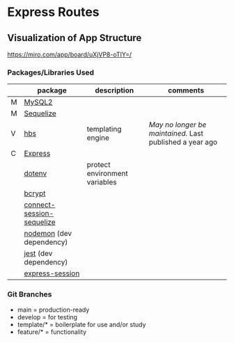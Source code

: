 # Express Routes

## Visualization of App Structure

https://miro.com/app/board/uXjVP8-oTIY=/

### Packages/Libraries Used

|     | package                                                                              | description                   | comments                                                 |
| --- | ------------------------------------------------------------------------------------ | ----------------------------- | -------------------------------------------------------- |
| M   | [MySQL2](https://www.npmjs.com/package/mysql2)                                       |                               |                                                          |
| M   | [Sequelize](https://www.npmjs.com/package/sequelize)                                 |                               |                                                          |
| V   | [hbs](https://www.npmjs.com/package/hbs)                                             | templating engine             | _May no longer be maintained._ Last published a year ago |
| C   | [Express](https://www.npmjs.com/package/express)                                     |                               |                                                          |
|     | [dotenv](https://www.npmjs.com/package/dotenv)                                       | protect environment variables |                                                          |
|     | [bcrypt](https://www.npmjs.com/package/bcrypt)                                       |                               |                                                          |
|     | [connect-session-sequelize](https://www.npmjs.com/package/connect-session-sequelize) |                               |                                                          |
|     | [nodemon](https://www.npmjs.com/package/nodemon) (dev dependency)                    |                               |                                                          |
|     | [jest](https://jestjs.io/) (dev dependency)                                          |                               |                                                          |
|     | [express-session](https://www.npmjs.com/package/express-session)                     |                               |                                                          |

### Git Branches

-   main = production-ready
-   develop = for testing
-   template/\* = boilerplate for use and/or study
-   feature/\* = functionality
